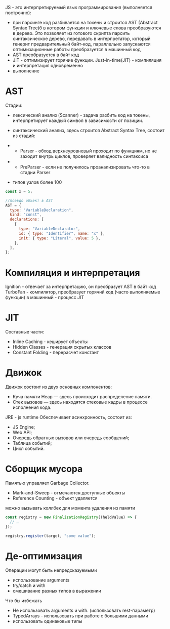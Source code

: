 JS - это интерпретируемый язык программирования (выполняется построчно):

- при парсинге код разбивается на токены и строится AST (Abstract Syntax Tree)б в котором функции и ключевые слова преобразуются в дерево. Это позволяет из готового скрипта парсить синтаксическое дерево, передавать в интерпретатор, который генерит предварительный байт-код, параллельно запускаются оптимизационные работы преобразуется в машинный код
- AST преобразуется в байт код
- JIT - оптимизирует горячие функции. Just-in-time(JIT) - компиляция и интерпретация одновременно
- выполнение

# AST

Стадии:

- лексический анализ (Scanner) - задача разбить код на токены, интерпретирует каждый символ в зависимости от позиции.
- синтаксический анализ, здесь строится Abstract Syntax Tree, состоит из стадий:
- - Parser - обход верхнеуровневый проходит по функциям, но не заходит внутрь циклов, проверяет валидность синтаксиса
- - PreParser - если не получилось проанализировать что-то в стадии Parser

- типов узлов более 100

```js
const x = 5;

//псевдо объект в AST
AST = {
  type: "VariableDeclaration",
  kind: "const",
  declarations: [
    {
      type: "VariableDeclarator",
      id: { type: "Identifier", name: "x" },
      init: { type: "Literal", value: 5 },
    },
  ],
};
```

# Компиляция и интерпретация

Ignition - отвечает за интерпретацию, он преобразует AST в байт код
TurboFan - компилятор, преобразует горячий код (часто выполняемые функции) в машинный - процесс JIT

# JIT

Составные части:

- Inline Caching - кеширует объекты
- Hidden Classes - генерация скрытых классов
- Constant Folding - перерасчет констант

# Движок

Движок состоит из двух основных компонентов:

- Куча памяти Heap — здесь происходит распределение памяти.
- Стек вызовов — здесь находятся стековые кадры в процессе исполнения кода.

JRE - js runtime
Обеспечивает асинхронность, состоит из:

- JS Engine;
- Web API;
- Очередь обратных вызовов или очередь сообщений;
- Таблица событий;
- Цикл событий.

# Сборщик мусора

Памятью управляет Garbage Collector.

- Mark-and-Sweep - отмечаются доступные объекты
- Reference Counting - объект удаляется

можно вызывать коллбек для момента удаления из памяти

```js
const registry = new FinalizationRegistry((heldValue) => {
  // …
});

registry.register(target, "some value");
```

# Де-оптимизация

Операции могут быть непредсказуемыми

- использование arguments
- try/catch и with
- смешивание разных типов в выражении

Что бы избежать

- Не использовать arguments и with. (использовать rest-параметр)
- TypedArrays - использовать при работе с большими данными
- использовать одинаковые типы
